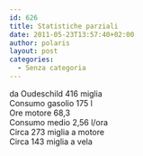 ```yaml
---
id: 626
title: Statistiche parziali
date: 2011-05-23T13:57:40+02:00
author: polaris
layout: post
categories:
  - Senza categoria
---
```

da Oudeschild 416 miglia  
Consumo gasolio 175 l  
Ore motore 68,3  
Consumo medio 2,56 l/ora  
Circa 273 miglia a motore  
Circa 143 miglia a vela